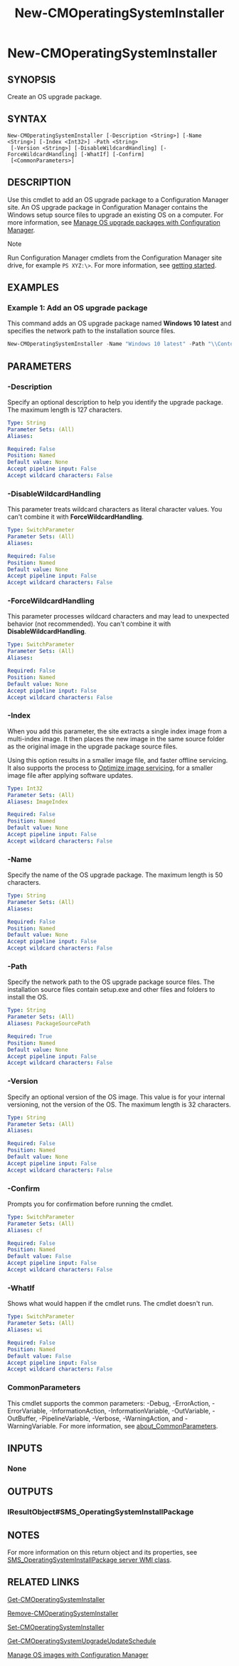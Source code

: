 ﻿---
description: Create an OS upgrade package.
external help file: AdminUI.PS.dll-Help.xml
Module Name: ConfigurationManager
ms.date: 03/24/2021
schema: 2.0.0
title: New-CMOperatingSystemInstaller
---

# New-CMOperatingSystemInstaller

## SYNOPSIS

Create an OS upgrade package.

## SYNTAX

```
New-CMOperatingSystemInstaller [-Description <String>] [-Name <String>] [-Index <Int32>] -Path <String>
 [-Version <String>] [-DisableWildcardHandling] [-ForceWildcardHandling] [-WhatIf] [-Confirm]
 [<CommonParameters>]
```

## DESCRIPTION

Use this cmdlet to add an OS upgrade package to a Configuration Manager site. An OS upgrade package in Configuration Manager contains the Windows setup source files to upgrade an existing OS on a computer. For more information, see [Manage OS upgrade packages with Configuration Manager](/mem/configmgr/osd/get-started/manage-operating-system-upgrade-packages).

> [!NOTE]
> Run Configuration Manager cmdlets from the Configuration Manager site drive, for example `PS XYZ:\>`. For more information, see [getting started](/powershell/sccm/overview).

## EXAMPLES

### Example 1: Add an OS upgrade package

This command adds an OS upgrade package named **Windows 10 latest** and specifies the network path to the installation source files.

```powershell
New-CMOperatingSystemInstaller -Name "Windows 10 latest" -Path "\\Contoso01\CM\Win10latest"
```

## PARAMETERS

### -Description

Specify an optional description to help you identify the upgrade package. The maximum length is 127 characters.

```yaml
Type: String
Parameter Sets: (All)
Aliases:

Required: False
Position: Named
Default value: None
Accept pipeline input: False
Accept wildcard characters: False
```

### -DisableWildcardHandling

This parameter treats wildcard characters as literal character values. You can't combine it with **ForceWildcardHandling**.

```yaml
Type: SwitchParameter
Parameter Sets: (All)
Aliases:

Required: False
Position: Named
Default value: None
Accept pipeline input: False
Accept wildcard characters: False
```

### -ForceWildcardHandling

This parameter processes wildcard characters and may lead to unexpected behavior (not recommended). You can't combine it with **DisableWildcardHandling**.

```yaml
Type: SwitchParameter
Parameter Sets: (All)
Aliases:

Required: False
Position: Named
Default value: None
Accept pipeline input: False
Accept wildcard characters: False
```

### -Index

When you add this parameter, the site extracts a single index image from a multi-index image. It then places the new image in the same source folder as the original image in the upgrade package source files.

Using this option results in a smaller image file, and faster offline servicing. It also supports the process to [Optimize image servicing](/mem/configmgr/osd/get-started/manage-operating-system-images#bkmk_resetbase), for a smaller image file after applying software updates.

```yaml
Type: Int32
Parameter Sets: (All)
Aliases: ImageIndex

Required: False
Position: Named
Default value: None
Accept pipeline input: False
Accept wildcard characters: False
```

### -Name

Specify the name of the OS upgrade package. The maximum length is 50 characters.

```yaml
Type: String
Parameter Sets: (All)
Aliases:

Required: False
Position: Named
Default value: None
Accept pipeline input: False
Accept wildcard characters: False
```

### -Path

Specify the network path to the OS upgrade package source files. The installation source files contain setup.exe and other files and folders to install the OS.

```yaml
Type: String
Parameter Sets: (All)
Aliases: PackageSourcePath

Required: True
Position: Named
Default value: None
Accept pipeline input: False
Accept wildcard characters: False
```

### -Version

Specify an optional version of the OS image. This value is for your internal versioning, not the version of the OS. The maximum length is 32 characters.

```yaml
Type: String
Parameter Sets: (All)
Aliases:

Required: False
Position: Named
Default value: None
Accept pipeline input: False
Accept wildcard characters: False
```

### -Confirm
Prompts you for confirmation before running the cmdlet.

```yaml
Type: SwitchParameter
Parameter Sets: (All)
Aliases: cf

Required: False
Position: Named
Default value: False
Accept pipeline input: False
Accept wildcard characters: False
```

### -WhatIf
Shows what would happen if the cmdlet runs. The cmdlet doesn't run.

```yaml
Type: SwitchParameter
Parameter Sets: (All)
Aliases: wi

Required: False
Position: Named
Default value: False
Accept pipeline input: False
Accept wildcard characters: False
```

### CommonParameters
This cmdlet supports the common parameters: -Debug, -ErrorAction, -ErrorVariable, -InformationAction, -InformationVariable, -OutVariable, -OutBuffer, -PipelineVariable, -Verbose, -WarningAction, and -WarningVariable. For more information, see [about_CommonParameters](http://go.microsoft.com/fwlink/?LinkID=113216).

## INPUTS

### None
## OUTPUTS

### IResultObject#SMS_OperatingSystemInstallPackage
## NOTES

For more information on this return object and its properties, see [SMS_OperatingSystemInstallPackage server WMI class](/mem/configmgr/develop/reference/osd/sms_operatingsysteminstallpackage-server-wmi-class).

## RELATED LINKS

[Get-CMOperatingSystemInstaller](Get-CMOperatingSystemInstaller.md)

[Remove-CMOperatingSystemInstaller](Remove-CMOperatingSystemInstaller.md)

[Set-CMOperatingSystemInstaller](Set-CMOperatingSystemInstaller.md)

[Get-CMOperatingSystemUpgradeUpdateSchedule](Get-CMOperatingSystemUpgradeUpdateSchedule.md)

[Manage OS images with Configuration Manager](/mem/configmgr/osd/get-started/manage-operating-system-images)
